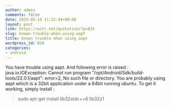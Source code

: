 ```yaml
---
author: admin
comments: false
date: 2015-05-16 11:32:44+00:00
layout: post
link: https://witr.net/quotation/?p=824
slug: known-trouble-when-using-aapt
title: known trouble when using aapt
wordpress_id: 824
categories:
- android
---
```



You have trouble using aapt. And following error is raised : java.io.IOException: Cannot run program "/opt/Android/Sdk/build-tools/22.0.1/aapt": error=2, No such file or directory.
You are probably using aapt which is a 32bit application under a 64bit running ubuntu.
To get it working, simply install :


<blockquote>
sudo apt-get install lib32stdc++6 lib32z1
</blockquote>



